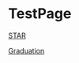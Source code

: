 # TestPage

[STAR](https://brighams-test.glitch.me/star.html)

[Graduation](https://brighams-test.glitch.me/ps.html)
